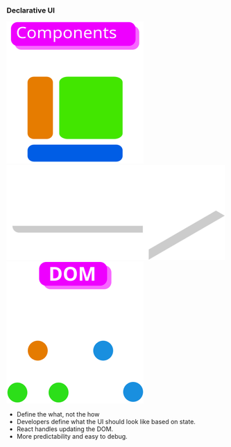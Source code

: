 ### Declarative UI

<div class="flex gap-2 w-96 m-auto" data-id="diagram">
  <img src="dist/component.svg" class="w-1/2 flex-1" />
  <img src="dist/arrow.svg" class="w-20" />
  <img src="dist/dom-tree.svg" class="w-1/2 flex-1" />
</div>

- Define the what, not the how
- Developers define what the UI should look like based on state.
- React handles updating the DOM.
- More predictability and easy to debug.
